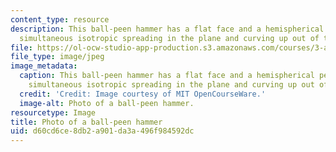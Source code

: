 ```yaml
---
content_type: resource
description: This ball-peen hammer has a flat face and a hemispherical peen, to allow
  simultaneous isotropic spreading in the plane and curving up out of the plane.
file: https://ol-ocw-studio-app-production.s3.amazonaws.com/courses/3-a04-modern-blacksmithing-and-physical-metallurgy-fall-2008/d60cd6ce8db2a901da3a496f984592dc_021.jpg
file_type: image/jpeg
image_metadata:
  caption: This ball-peen hammer has a flat face and a hemispherical peen, to allow
    simultaneous isotropic spreading in the plane and curving up out of the plane.
  credit: 'Credit: Image courtesy of MIT OpenCourseWare.'
  image-alt: Photo of a ball-peen hammer.
resourcetype: Image
title: Photo of a ball-peen hammer
uid: d60cd6ce-8db2-a901-da3a-496f984592dc
---
```

